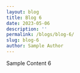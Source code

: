 ```yaml
---
layout: blog
title: Blog 6
date: 2023-05-06
description: ''
permalink: /blogs/blog-6/
slug: blog-6
author: Sample Author
---
```


Sample Content 6